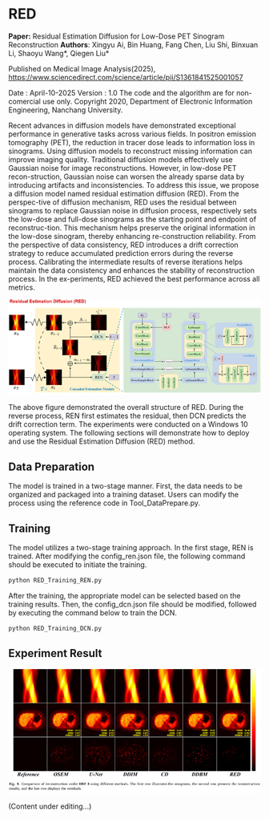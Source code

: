 # RED
**Paper:** Residual Estimation Diffusion for Low-Dose PET Sinogram Reconstruction
**Authors**: Xingyu Ai, Bin Huang, Fang Chen, Liu Shi, Binxuan Li, Shaoyu Wang*, Qiegen Liu*

Published on Medical Image Analysis(2025), https://www.sciencedirect.com/science/article/pii/S1361841525001057

Date : April-10-2025 
Version : 1.0
The code and the algorithm are for non-comercial use only.
Copyright 2020, Department of Electronic Information Engineering, Nanchang University.


Recent advances in diffusion models have demonstrated exceptional performance in generative tasks across various fields. In positron emission tomography (PET), the reduction in tracer dose leads to information loss in sinograms. Using diffusion models to reconstruct missing information can improve imaging quality. Traditional diffusion models effectively use Gaussian noise for image reconstructions. However, in low-dose PET recon-struction, Gaussian noise can worsen the already sparse data by introducing artifacts and inconsistencies. To address this issue, we propose a diffusion model named residual estimation diffusion (RED). From the perspec-tive of diffusion mechanism, RED uses the residual between sinograms to replace Gaussian noise in diffusion process, respectively sets the low-dose and full-dose sinograms as the starting point and endpoint of reconstruc-tion. This mechanism helps preserve the original information in the low-dose sinogram, thereby enhancing re-construction reliability. From the perspective of data consistency, RED introduces a drift correction strategy to reduce accumulated prediction errors during the reverse process. Calibrating the intermediate results of reverse iterations helps maintain the data consistency and enhances the stability of reconstruction process. In the ex-periments, RED achieved the best performance across all metrics. 

![Main](/images/Fig3.png)

The above figure demonstrated the overall structure of RED. During the reverse process, REN first estimates the residual, then DCN predicts the drift correction term. The experiments were conducted on a Windows 10 operating system. The following sections will demonstrate how to deploy and use the Residual Estimation Diffusion (RED) method.

## Data Preparation
The model is trained in a two-stage manner. First, the data needs to be organized and packaged into a training dataset. Users can modify the process using the reference code in Tool_DataPrepare.py.

## Training
The model utilizes a two-stage training approach. In the first stage, REN is trained. After modifying the config_ren.json file, the following command should be executed to initiate the training.

```bash
python RED_Training_REN.py
```
After the training, the appropriate model can be selected based on the training results. Then, the config_dcn.json file should be modified, followed by executing the command below to train the DCN.

```bash
python RED_Training_DCN.py
```

## Experiment Result

![Main](/images/Fig4.png)

(Content under editing...)